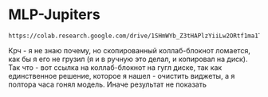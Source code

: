 # MLP-Jupiters
```
https://colab.research.google.com/drive/1SHmWYb_Z3tHAPlzYiiLw2ORtf1ma1T6N#scrollTo=QBqclURB8qST
```

Крч - я не знаю почему, но скопированный коллаб-блокнот ломается, как бы я его не грузил (я и в ручную это делал, и копировал на диск). Так что - вот ссылка на коллаб-блокнот на гугл диске, так как единственное решение, которое я нашел - очистить виджеты, а я полтора часа гонял модель. Иначе результат не показать
